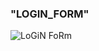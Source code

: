 ### "LOGIN_FORM"
<img src = "https://colorlib.com/wp/wp-content/uploads/sites/2/login-form-v11.jpg" alt = "LoGiN FoRm">